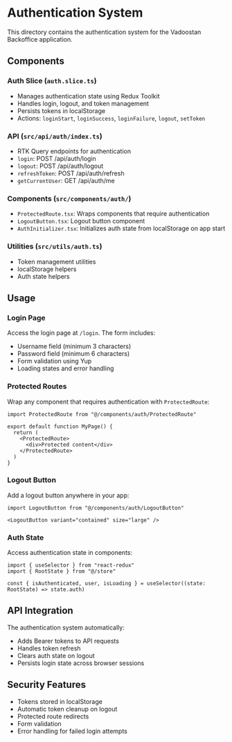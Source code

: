 # Authentication System

This directory contains the authentication system for the Vadoostan Backoffice application.

## Components

### Auth Slice (`auth.slice.ts`)
- Manages authentication state using Redux Toolkit
- Handles login, logout, and token management
- Persists tokens in localStorage
- Actions: `loginStart`, `loginSuccess`, `loginFailure`, `logout`, `setToken`

### API (`src/api/auth/index.ts`)
- RTK Query endpoints for authentication
- `login`: POST /api/auth/login
- `logout`: POST /api/auth/logout
- `refreshToken`: POST /api/auth/refresh
- `getCurrentUser`: GET /api/auth/me

### Components (`src/components/auth/`)
- `ProtectedRoute.tsx`: Wraps components that require authentication
- `LogoutButton.tsx`: Logout button component
- `AuthInitializer.tsx`: Initializes auth state from localStorage on app start

### Utilities (`src/utils/auth.ts`)
- Token management utilities
- localStorage helpers
- Auth state helpers

## Usage

### Login Page
Access the login page at `/login`. The form includes:
- Username field (minimum 3 characters)
- Password field (minimum 6 characters)
- Form validation using Yup
- Loading states and error handling

### Protected Routes
Wrap any component that requires authentication with `ProtectedRoute`:

```tsx
import ProtectedRoute from "@/components/auth/ProtectedRoute"

export default function MyPage() {
  return (
    <ProtectedRoute>
      <div>Protected content</div>
    </ProtectedRoute>
  )
}
```

### Logout Button
Add a logout button anywhere in your app:

```tsx
import LogoutButton from "@/components/auth/LogoutButton"

<LogoutButton variant="contained" size="large" />
```

### Auth State
Access authentication state in components:

```tsx
import { useSelector } from "react-redux"
import { RootState } from "@/store"

const { isAuthenticated, user, isLoading } = useSelector((state: RootState) => state.auth)
```

## API Integration

The authentication system automatically:
- Adds Bearer tokens to API requests
- Handles token refresh
- Clears auth state on logout
- Persists login state across browser sessions

## Security Features

- Tokens stored in localStorage
- Automatic token cleanup on logout
- Protected route redirects
- Form validation
- Error handling for failed login attempts
